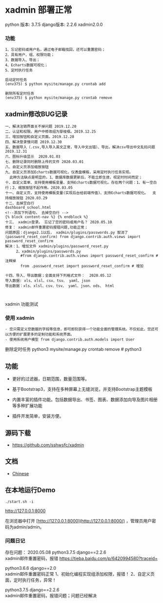 # xadmin  部署正常  
python 版本: 3.7.5  django版本: 2.2.6  xadmin2.0.0

### 功能
```
1、忘记密码或用户名，通过电子邮箱找回，还可以重置密码；
2、具有用户、组、权限功能；
3、数据导入、导出；
4、Echarts数据可视化；
5、定时执行任务
```

```
启动定时任务
(env375) $ python mysite/manage.py crontab add

删除所有定时任务
(env375) $ python mysite/manage.py crontab remove
```

## xadmin修改BUG记录
```
一、解决注销界面关不掉问题 2019.12.20
二、认证和权限。用户中修改组为穿梭框。2019.12.25
三、增加按钮和自定义页面。2019.12.28
四、解决登录慢问题 2019.12.30
五、数据导入（.csv,导入导入英文正常，导入中文出错）、导出，解决csv导出中文乱码问题 2019.12.31
六、图标升级显示  2020.01.03
七、删除记录同时删除上传的文件 2020.03.01
八、自定义页添加缩放按钮
九、自定义页添加Echarts数据可视化，仪表盘模板，采用定时执行任务实现。
  此种方法缺点是明显的，1、数据库数据更新后，不能立即生效，视定时时间而定；
十、自定义菜单、支持使用模板变量、支持Echarts数据可视化。存在两个问题：1、有一空白行；2、缩放按钮不起作用。2020.03.05
十一、自定义页，支持使用模板变量(实现后台给前端传值)、支持Echarts数据可视化。  支持缩放按钮 2020.03.29
十二、去掉空白行
dashboard_school.html
<!--添加下列语句， 去掉空白行 -->
{% block content-nav %} {% endblock %} 
十三、 xadmin登录。 忘记了您的密码或用户名？ 2020.05.10
修复： xadmin邮件重置密码报错问题,功能正常；
问题原因：django2.1以后， xadmin/plugins/passwords.py 取消了(password_reset_confirm) from django.contrib.auth.views import password_reset_confirm
解决：1、增加文件 xadmin/plugins/password_reset.py
     2、xadmin/plugins/passwords.py 
       #from django.contrib.auth.views import password_reset_confirm # 注释掉
       from .password_reset import password_reset_confirm # 增加

十四、导入、导出数据；全面支持下列格式文件：  2020.05.12
导入数据: xls、xlsl、csv、tsv、 yaml、json
导出数据：xls、xlsl、csv、tsv、 yaml、json、ods、 html 



```
xadmin 功能测试


### 使用 xadmin
```
- 您只需定义您数据的字段等信息，即可即刻获得一个功能全面的管理系统。不仅如此，您还可以方便的扩展更多的定制功能和系统界面。
- 使用系统用户模型 from django.contrib.auth.models import User

```

删除定时任务
python3 mysite/manage.py crontab remove   # python3


## 功能

- 更好的过滤器，日期范围，数量范围等。

- 基于Bootstrap3，支持在多种屏幕上无缝浏览，并支持Bootstrap主题模板

- 内置丰富的插件功能。包括数据导出、书签、图表、数据添加向导及图片相册等多种扩展功能

- 插件开发简单，安装方便。

## 源码下载
- https://github.com/sshwsfc/xadmin
  
## 文档
- [Chinese](https://xadmin.readthedocs.org/en/latest/index.html)


## 在本地运行Demo

```
./start.sh -i
```

http://127.0.0.1:8000

在浏览器中打开 [http://127.0.0.1:8000](http://127.0.0.1:8000/) ，管理员用户密码为admin/admin。

### 问题日记
存在问题： 2020.05.08
python3.7.5 django==2.2.6   
xadmin邮件重置密码，报错
https://tieba.baidu.com/p/6420994580?traceid=

python3.6.6 django==2.0  
xadmin邮件重置密码正常
1、初始化编程实现组添加权限，报错！
2、自定义页面，定时执行任务，异常！


python3.7.5 django==2.2.6    
xadmin邮件重置密码，报错问题；问题已经解决

